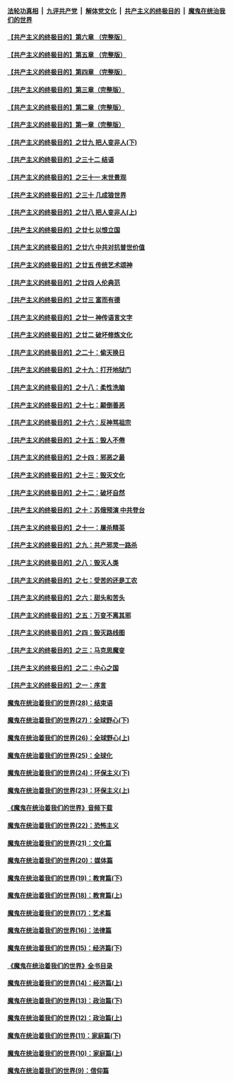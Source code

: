 ####  [法轮功真相](../../../../basic/blob/master/README.md?t=07042331) &nbsp;|&nbsp; [九评共产党](../../../../9ping.md/blob/master/README.md?t=07042331) &nbsp;|&nbsp; [解体党文化](../../../../jtdwh.md/blob/master/README.md?t=07042331)  &nbsp;|&nbsp; [共产主义的终极目的](../../../../gczydzjmd.md/blob/master/README.md?t=07042331) &nbsp;|&nbsp; [魔鬼在统治我们的世界](../../../../mgztzwmdsj.md/blob/master/README.md?t=07042331) 

#### [【共产主义的终极目的】第六章 （完整版）](../pages/nsc422/n11428913.md?t=07042331) 

#### [【共产主义的终极目的】第五章 （完整版）](../pages/nsc422/n11428912.md?t=07042331) 

#### [【共产主义的终极目的】第四章 （完整版）](../pages/nsc422/n11428907.md?t=07042331) 

#### [【共产主义的终极目的】第三章（完整版）](../pages/nsc422/n11428848.md?t=07042331) 

#### [【共产主义的终极目的】第二章（完整版）](../pages/nsc422/n11428831.md?t=07042331) 

#### [【共产主义的终极目的】第一章（完整版）](../pages/nsc422/n11417651.md?t=07042331) 

#### [【共产主义的终极目的】之廿九 把人变非人(下)](../pages/nsc422/n11344140.md?t=07042331) 

#### [【共产主义的终极目的】之三十二 结语](../pages/nsc422/n11360535.md?t=07042331) 

#### [【共产主义的终极目的】之三十一 末世景观](../pages/nsc422/n11351129.md?t=07042331) 

#### [【共产主义的终极目的】之三十 几成狼世界](../pages/nsc422/n11348280.md?t=07042331) 

#### [【共产主义的终极目的】之廿八 把人变非人(上)](../pages/nsc422/n11340492.md?t=07042331) 

#### [【共产主义的终极目的】之廿七 以恨立国](../pages/nsc422/n11336944.md?t=07042331) 

#### [【共产主义的终极目的】之廿六 中共对抗普世价值](../pages/nsc422/n11324785.md?t=07042331) 

#### [【共产主义的终极目的】之廿五 传统艺术颂神](../pages/nsc422/n11296396.md?t=07042331) 

#### [【共产主义的终极目的】之廿四 人伦典范](../pages/nsc422/n11296397.md?t=07042331) 

#### [【共产主义的终极目的】之廿三 富而有德](../pages/nsc422/n11283598.md?t=07042331) 

#### [【共产主义的终极目的】之廿一 神传语言文字](../pages/nsc422/n11263265.md?t=07042331) 

#### [【共产主义的终极目的】之廿二 破坏修炼文化](../pages/nsc422/n11245728.md?t=07042331) 

#### [【共产主义的终极目的】之二十：偷天换日](../pages/nsc422/n11238846.md?t=07042331) 

#### [【共产主义的终极目的】之十九：打开地狱门](../pages/nsc422/n11206376.md?t=07042331) 

#### [【共产主义的终极目的】之十八：柔性洗脑](../pages/nsc422/n11199994.md?t=07042331) 

#### [【共产主义的终极目的】之十七：颠倒善恶](../pages/nsc422/n11179782.md?t=07042331) 

#### [【共产主义的终极目的】之十六：反神骂祖宗](../pages/nsc422/n11166798.md?t=07042331) 

#### [【共产主义的终极目的】之十五：毁人不倦](../pages/nsc422/n11166792.md?t=07042331) 

#### [【共产主义的终极目的】之十四：邪恶之最](../pages/nsc422/n11150249.md?t=07042331) 

#### [【共产主义的终极目的】之十三：毁灭文化](../pages/nsc422/n11135227.md?t=07042331) 

#### [【共产主义的终极目的】之十二：破坏自然](../pages/nsc422/n11135214.md?t=07042331) 

#### [【共产主义的终极目的】之十：苏俄预演 中共登台](../pages/nsc422/n11118424.md?t=07042331) 

#### [【共产主义的终极目的】之十一：屠杀精英](../pages/nsc422/n11118442.md?t=07042331) 

#### [【共产主义的终极目的】之九：共产邪灵一路杀](../pages/nsc422/n11114139.md?t=07042331) 

#### [【共产主义的终极目的】之八：毁灭人类](../pages/nsc422/n11108503.md?t=07042331) 

#### [【共产主义的终极目的】之七：受苦的还是工农](../pages/nsc422/n11101809.md?t=07042331) 

#### [【共产主义的终极目的】之六：甜头和苦头](../pages/nsc422/n11096971.md?t=07042331) 

#### [【共产主义的终极目的】之五：万变不离其邪](../pages/nsc422/n11091285.md?t=07042331) 

#### [【共产主义的终极目的】之四：毁灭路线图](../pages/nsc422/n11086284.md?t=07042331) 

#### [【共产主义的终极目的】之三：马克思魔变](../pages/nsc422/n11061941.md?t=07042331) 

#### [【共产主义的终极目的】之二：中心之国](../pages/nsc422/n11047728.md?t=07042331) 

#### [【共产主义的终极目的】之一：序言](../pages/nsc422/n11086077.md?t=07042331) 

#### [魔鬼在统治着我们的世界(28)：结束语](../pages/nsc422/n10936246.md?t=07042331) 

#### [魔鬼在统治着我们的世界(27)：全球野心(下)](../pages/nsc422/n10928319.md?t=07042331) 

#### [魔鬼在统治着我们的世界(26)：全球野心(上)](../pages/nsc422/n10900318.md?t=07042331) 

#### [魔鬼在统治着我们的世界(25)：全球化](../pages/nsc422/n10788205.md?t=07042331) 

#### [魔鬼在统治着我们的世界(24)：环保主义(下)](../pages/nsc422/n10695307.md?t=07042331) 

#### [魔鬼在统治着我们的世界(23)：环保主义(上)](../pages/nsc422/n10688613.md?t=07042331) 

#### [《魔鬼在统治着我们的世界》音频下载](../pages/nsc422/n10635553.md?t=07042331) 

#### [魔鬼在统治着我们的世界(22)：恐怖主义](../pages/nsc422/n10614727.md?t=07042331) 

#### [魔鬼在统治着我们的世界(21)：文化篇](../pages/nsc422/n10597706.md?t=07042331) 

#### [魔鬼在统治着我们的世界(20)：媒体篇](../pages/nsc422/n10586579.md?t=07042331) 

#### [魔鬼在统治着我们的世界(19)：教育篇(下)](../pages/nsc422/n10564808.md?t=07042331) 

#### [魔鬼在统治着我们的世界(18)：教育篇(上)](../pages/nsc422/n10526970.md?t=07042331) 

#### [魔鬼在统治着我们的世界(17)：艺术篇](../pages/nsc422/n10499093.md?t=07042331) 

#### [魔鬼在统治着我们的世界(16)：法律篇](../pages/nsc422/n10485969.md?t=07042331) 

#### [魔鬼在统治着我们的世界(15)：经济篇(下)](../pages/nsc422/n10469975.md?t=07042331) 

#### [《魔鬼在统治着我们的世界》全书目录](../pages/nsc422/n10464261.md?t=07042331) 

#### [魔鬼在统治着我们的世界(14)：经济篇(上)](../pages/nsc422/n10457370.md?t=07042331) 

#### [魔鬼在统治着我们的世界(13)：政治篇(下)](../pages/nsc422/n10448270.md?t=07042331) 

#### [魔鬼在统治着我们的世界(12)：政治篇(上)](../pages/nsc422/n10444576.md?t=07042331) 

#### [魔鬼在统治着我们的世界(11)：家庭篇(下)](../pages/nsc422/n10440961.md?t=07042331) 

#### [魔鬼在统治着我们的世界(10)：家庭篇(上)](../pages/nsc422/n10435448.md?t=07042331) 

#### [魔鬼在统治着我们的世界(9)：信仰篇](../pages/nsc422/n10432159.md?t=07042331) 

